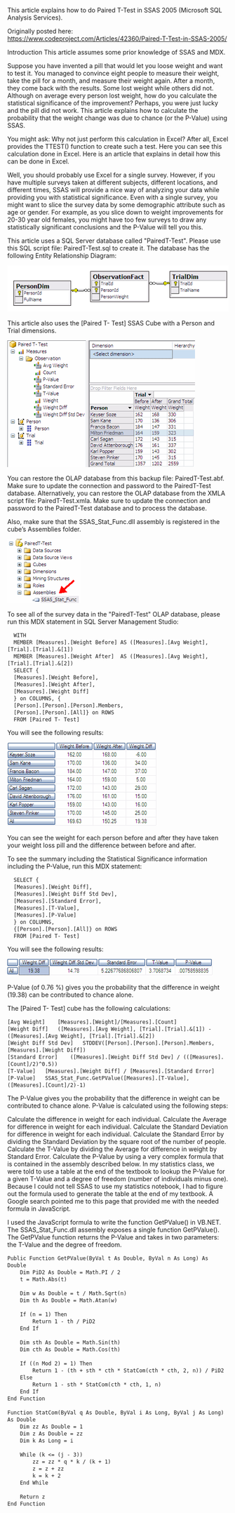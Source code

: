 This article explains how to do Paired T-Test in SSAS 2005 (Microsoft SQL Analysis Services).

Originally posted here:
<https://www.codeproject.com/Articles/42360/Paired-T-Test-in-SSAS-2005/>

Introduction
This article assumes some prior knowledge of SSAS and MDX.

Suppose you have invented a pill that would let you loose weight and want to test it. You managed to convince eight people to measure their weight, take the pill for a month, and measure their weight again. After a month, they come back with the results. Some lost weight while others did not. Although on average every person lost weight, how do you calculate the statistical significance of the improvement? Perhaps, you were just lucky and the pill did not work. This article explains how to calculate the probability that the weight change was due to chance (or the P-Value) using SSAS.

You might ask: Why not just perform this calculation in Excel? After all, Excel provides the TTEST() function to create such a test. Here you can see this calculation done in Excel. Here is an article that explains in detail how this can be done in Excel.

Well, you should probably use Excel for a single survey. However, if you have multiple surveys taken at different subjects, different locations, and different times, SSAS will provide a nice way of analyzing your data while providing you with statistical significance. Even with a single survey, you might want to slice the survey data by some demographic attribute such as age or gender. For example, as you slice down to weight improvements for 20-30 year old females, you might have too few surveys to draw any statistically significant conclusions and the P-Value will tell you this.

This article uses a SQL Server database called "PairedT-Test". Please use this SQL script file: PairedT-Test.sql to create it. The database has the following Entity Relationship Diagram:

![ERD](img/ERD.gif)

This article also uses the [Paired T- Test] SSAS Cube with a Person and Trial dimensions.

![cube](img/cube.gif)

You can restore the OLAP database from this backup file: PairedT-Test.abf. Make sure to update the connection and password to the PairedT-Test database. Alternatively, you can restore the OLAP database from the XMLA script file: PairedT-Test.xmla. Make sure to update the connection and password to the PairedT-Test database and to process the database.

Also, make sure that the SSAS_Stat_Func.dll assembly is registered in the cube’s Assemblies folder.

![assembly](img/assembly.gif)

To see all of the survey data in the "PairedT-Test" OLAP database, please run this MDX statement in SQL Server Management Studio:

```
  WITH
  MEMBER [Measures].[Weight Before] AS ([Measures].[Avg Weight], [Trial].[Trial].&[1])
  MEMBER [Measures].[Weight After]  AS ([Measures].[Avg Weight], [Trial].[Trial].&[2])
  SELECT {
  [Measures].[Weight Before],
  [Measures].[Weight After],
  [Measures].[Weight Diff]
  } on COLUMNS, {
  [Person].[Person].[Person].Members,
  [Person].[Person].[All]} on ROWS
  FROM [Paired T- Test]
```

You will see the following results:

![data](img/data.gif)

You can see the weight for each person before and after they have taken your weight loss pill and the difference between before and after.

To see the summary including the Statistical Significance information including the P-Value, run this MDX statement:

```
  SELECT {
  [Measures].[Weight Diff],
  [Measures].[Weight Diff Std Dev],
  [Measures].[Standard Error],
  [Measures].[T-Value],
  [Measures].[P-Value]
  } on COLUMNS,
  {[Person].[Person].[All]} on ROWS
  FROM [Paired T- Test]
```

You will see the following results:

![summary](img/summary.gif)

P-Value (of 0.76 %) gives you the probability that the difference in weight (19.38) can be contributed to chance alone.

The [Paired T- Test] cube has the following calculations:

```
[Avg Weight]	[Measures].[Weight]/[Measures].[Count]
[Weight Diff]	([Measures].[Avg Weight], [Trial].[Trial].&[1]) - ([Measures].[Avg Weight], [Trial].[Trial].&[2])
[Weight Diff Std Dev]	STDDEV([Person].[Person].[Person].Members, [Measures].[Weight Diff])
[Standard Error]	([Measures].[Weight Diff Std Dev] / (([Measures].[Count]/2)^0.5))
[T-Value]	[Measures].[Weight Diff] / [Measures].[Standard Error]
[P-Value]	SSAS_Stat_Func.GetPValue([Measures].[T-Value], ([Measures].[Count]/2)-1)
```

The P-Value gives you the probability that the difference in weight can be contributed to chance alone. P-Value is calculated using the following steps:

Calculate the difference in weight for each individual.
Calculate the Average for difference in weight for each individual.
Calculate the Standard Deviation for difference in weight for each individual.
Calculate the Standard Error by dividing the Standard Deviation by the square root of the number of people.
Calculate the T-Value by dividing the Average for difference in weight by Standard Error.
Calculate the P-Value by using a very complex formula that is contained in the assembly described below.
In my statistics class, we were told to use a table at the end of the textbook to lookup the P-Value for a given T-Value and a degree of freedom (number of individuals minus one). Because I could not tell SSAS to use my statistics notebook, I had to figure out the formula used to generate the table at the end of my textbook. A Google search pointed me to this page that provided me with the needed formula in JavaScript.

I used the JavaScript formula to write the function GetPValue() in VB.NET. The SSAS_Stat_Func.dll assembly exposes a single function GetPValue(). The GetPValue function returns the P-Value and takes in two parameters: the T-Value and the degree of freedom.

```
Public Function GetPValue(ByVal t As Double, ByVal n As Long) As Double
    Dim PiD2 As Double = Math.PI / 2
    t = Math.Abs(t)

    Dim w As Double = t / Math.Sqrt(n)
    Dim th As Double = Math.Atan(w)

    If (n = 1) Then
        Return 1 - th / PiD2
    End If

    Dim sth As Double = Math.Sin(th)
    Dim cth As Double = Math.Cos(th)

    If ((n Mod 2) = 1) Then
        Return 1 - (th + sth * cth * StatCom(cth * cth, 2, n)) / PiD2
    Else
        Return 1 - sth * StatCom(cth * cth, 1, n)
    End If
End Function

Function StatCom(ByVal q As Double, ByVal i As Long, ByVal j As Long) As Double
    Dim zz As Double = 1
    Dim z As Double = zz
    Dim k As Long = i

    While (k <= (j - 3))
        zz = zz * q * k / (k + 1)
        z = z + zz
        k = k + 2
    End While

    Return z
End Function
